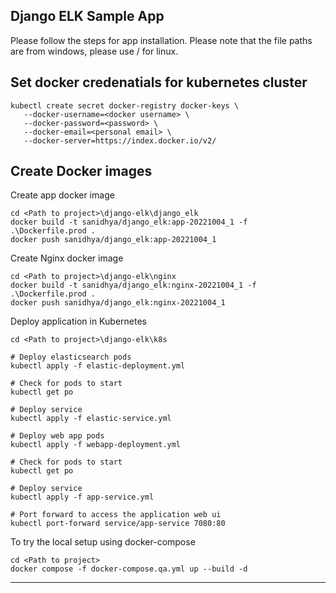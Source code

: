 **Django ELK Sample App**
---
Please follow the steps for app installation.
Please note that the file paths are from windows, please use / for linux.


## Set docker credenatials for kubernetes cluster 
```
kubectl create secret docker-registry docker-keys \
   --docker-username=<docker username> \
   --docker-password=<password> \
   --docker-email=<personal email> \
   --docker-server=https://index.docker.io/v2/
```

## Create Docker images
Create app docker image
```
cd <Path to project>\django-elk\django_elk
docker build -t sanidhya/django_elk:app-20221004_1 -f .\Dockerfile.prod .
docker push sanidhya/django_elk:app-20221004_1
```

Create Nginx docker image
```
cd <Path to project>\django-elk\nginx
docker build -t sanidhya/django_elk:nginx-20221004_1 -f .\Dockerfile.prod .
docker push sanidhya/django_elk:nginx-20221004_1
```

Deploy application in Kubernetes
```
cd <Path to project>\django-elk\k8s

# Deploy elasticsearch pods
kubectl apply -f elastic-deployment.yml

# Check for pods to start 
kubectl get po

# Deploy service 
kubectl apply -f elastic-service.yml

# Deploy web app pods
kubectl apply -f webapp-deployment.yml

# Check for pods to start 
kubectl get po

# Deploy service 
kubectl apply -f app-service.yml

# Port forward to access the application web ui
kubectl port-forward service/app-service 7080:80
```

To try the local setup using docker-compose
```
cd <Path to project>
docker compose -f docker-compose.qa.yml up --build -d
```
---
